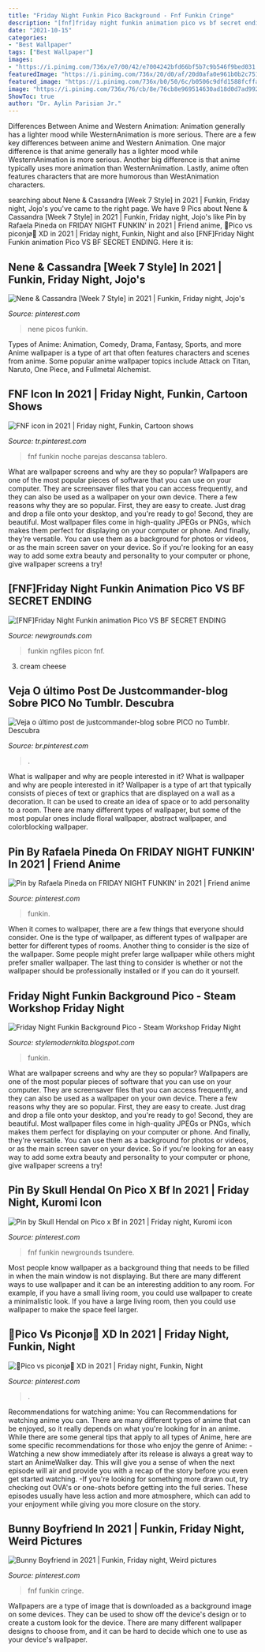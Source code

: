 ```yaml
---
title: "Friday Night Funkin Pico Background - Fnf Funkin Cringe"
description: "[fnf]friday night funkin animation pico vs bf secret ending"
date: "2021-10-15"
categories:
- "Best Wallpaper"
tags: ["Best Wallpaper"]
images:
- "https://i.pinimg.com/736x/e7/00/42/e7004242bfd66bf5b7c9b546f9bed031.jpg"
featuredImage: "https://i.pinimg.com/736x/20/d0/af/20d0afa0e961b0b2c7515e64c9ed0697.jpg"
featured_image: "https://i.pinimg.com/736x/b0/50/6c/b0506c9dfd1588fcffa4c83d18223f66.jpg"
image: "https://i.pinimg.com/736x/76/cb/8e/76cb8e969514630ad18d0d7ad99255a5.jpg"
ShowToc: true
author: "Dr. Aylin Parisian Jr."
---
```



Differences Between Anime and Western Animation: Animation generally has a lighter mood while WesternAnimation is more serious.
There are a few key differences between anime and Western Animation. One major difference is that anime generally has a lighter mood while WesternAnimation is more serious. Another big difference is that anime typically uses more animation than WesternAnimation. Lastly, anime often features characters that are more humorous than WestAnimation characters.

	

		
searching about Nene &amp; Cassandra [Week 7 Style] in 2021 | Funkin, Friday night, Jojo&#039;s you've came to the right page. We have 9 Pics about Nene &amp; Cassandra [Week 7 Style] in 2021 | Funkin, Friday night, Jojo&#039;s like Pin by Rafaela Pineda on FRIDAY NIGHT FUNKIN&#039; in 2021 | Friend anime, 💚Pico vs piconjø🧡 XD in 2021 | Friday night, Funkin, Night and also [FNF]Friday Night Funkin animation Pico VS BF SECRET ENDING. Here it is:
		
    
## Nene &amp; Cassandra [Week 7 Style] In 2021 | Funkin, Friday Night, Jojo&#039;s

<img loading=lazy src="https://i.pinimg.com/736x/aa/12/54/aa12547bcdc324e1c56624ff11e4c36d.jpg" onerror="this.onerror=null;this.src='https://tse3.mm.bing.net/th?id=OIP.UWssVYkDUBvkEki1Vcok6wHaGW&amp;pid=15.1';" alt="Nene &amp; Cassandra [Week 7 Style] in 2021 | Funkin, Friday night, Jojo&#039;s">

_Source: pinterest.com_

>nene picos funkin. 

	

Types of Anime: Animation, Comedy, Drama, Fantasy, Sports, and more
Anime wallpaper is a type of art that often features characters and scenes from anime. Some popular anime wallpaper topics include Attack on Titan, Naruto, One Piece, and Fullmetal Alchemist.

    
## FNF Icon In 2021 | Friday Night, Funkin, Cartoon Shows

<img loading=lazy src="https://i.pinimg.com/736x/20/d0/af/20d0afa0e961b0b2c7515e64c9ed0697.jpg" onerror="this.onerror=null;this.src='https://tse4.mm.bing.net/th?id=OIP.AlFGb8Xs8Uvkt1se9IWrFQAAAA&amp;pid=15.1';" alt="FNF icon in 2021 | Friday night, Funkin, Cartoon shows">

_Source: tr.pinterest.com_

>fnf funkin noche parejas descansa tablero. 

	

What are wallpaper screens and why are they so popular?
Wallpapers are one of the most popular pieces of software that you can use on your computer. They are screensaver files that you can access frequently, and they can also be used as a wallpaper on your own device. There a few reasons why they are so popular. First, they are easy to create. Just drag and drop a file onto your desktop, and you're ready to go! Second, they are beautiful. Most wallpaper files come in high-quality JPEGs or PNGs, which makes them perfect for displaying on your computer or phone. And finally, they're versatile. You can use them as a background for photos or videos, or as the main screen saver on your device. So if you're looking for an easy way to add some extra beauty and personality to your computer or phone, give wallpaper screens a try!

    
## [FNF]Friday Night Funkin Animation Pico VS BF SECRET ENDING

<img loading=lazy src="https://picon.ngfiles.com/787000/flash_787925_card.png?f1617766531" onerror="this.onerror=null;this.src='https://tse1.mm.bing.net/th?id=OIP.UiA5WDXaOSvmki15AdHCjwHaEK&amp;pid=15.1';" alt="[FNF]Friday Night Funkin animation Pico VS BF SECRET ENDING">

_Source: newgrounds.com_

>funkin ngfiles picon fnf. 

	

3. cream cheese 

    
## Veja O último Post De Justcommander-blog Sobre PICO No Tumblr. Descubra

<img loading=lazy src="https://i.pinimg.com/736x/6a/fa/de/6afade77660c99251376b1d6c10091ff.jpg" onerror="this.onerror=null;this.src='https://tse1.mm.bing.net/th?id=OIP.ZzlNrA9-8tL3IBjNXrP-vwHaEK&amp;pid=15.1';" alt="Veja o último post de justcommander-blog sobre PICO no Tumblr. Descubra">

_Source: br.pinterest.com_

>. 

	

What is wallpaper and why are people interested in it?
What is wallpaper and why are people interested in it?
Wallpaper is a type of art that typically consists of pieces of text or graphics that are displayed on a wall as a decoration. It can be used to create an idea of space or to add personality to a room. There are many different types of wallpaper, but some of the most popular ones include floral wallpaper, abstract wallpaper, and colorblocking wallpaper.

    
## Pin By Rafaela Pineda On FRIDAY NIGHT FUNKIN&#039; In 2021 | Friend Anime

<img loading=lazy src="https://i.pinimg.com/736x/b0/50/6c/b0506c9dfd1588fcffa4c83d18223f66.jpg" onerror="this.onerror=null;this.src='https://tse1.mm.bing.net/th?id=OIP.NoDLfawgp9QwmKGB8j92pAHaHt&amp;pid=15.1';" alt="Pin by Rafaela Pineda on FRIDAY NIGHT FUNKIN&#039; in 2021 | Friend anime">

_Source: pinterest.com_

>funkin. 

	

When it comes to wallpaper, there are a few things that everyone should consider. One is the type of wallpaper, as different types of wallpaper are better for different types of rooms. Another thing to consider is the size of the wallpaper. Some people might prefer large wallpaper while others might prefer smaller wallpaper. The last thing to consider is whether or not the wallpaper should be professionally installed or if you can do it yourself.

    
## Friday Night Funkin Background Pico - Steam Workshop Friday Night

<img loading=lazy src="https://lh5.googleusercontent.com/proxy/IlE2t6apwTZ2_XU16tRB8tWx4-dO6vB0Y8hrrfxkDOM85YF5rjyRv4jicyQiqzxUWaYbCLcQeh-mg9Om-4W9a_8nCYY42LnXZbYbV0pM2XrlHXwtP6yXlwZmlnqBmrv88bQh0eKww-uf=w1200-h630-p-k-no-nu" onerror="this.onerror=null;this.src='https://tse1.mm.bing.net/th?id=OIP.-YynqnFiNTF1ezTPlaJTeAHaHa&amp;pid=15.1';" alt="Friday Night Funkin Background Pico - Steam Workshop Friday Night">

_Source: stylemodernkita.blogspot.com_

>funkin. 

	

What are wallpaper screens and why are they so popular?
Wallpapers are one of the most popular pieces of software that you can use on your computer. They are screensaver files that you can access frequently, and they can also be used as a wallpaper on your own device. There a few reasons why they are so popular. First, they are easy to create. Just drag and drop a file onto your desktop, and you're ready to go! Second, they are beautiful. Most wallpaper files come in high-quality JPEGs or PNGs, which makes them perfect for displaying on your computer or phone. And finally, they're versatile. You can use them as a background for photos or videos, or as the main screen saver on your device. So if you're looking for an easy way to add some extra beauty and personality to your computer or phone, give wallpaper screens a try!

    
## Pin By Skull Hendal On Pico X Bf In 2021 | Friday Night, Kuromi Icon

<img loading=lazy src="https://i.pinimg.com/736x/76/cb/8e/76cb8e969514630ad18d0d7ad99255a5.jpg" onerror="this.onerror=null;this.src='https://tse3.mm.bing.net/th?id=OIP.eojp8qCTifpBnZV6WlcLGAHaFP&amp;pid=15.1';" alt="Pin by Skull Hendal on Pico x Bf in 2021 | Friday night, Kuromi icon">

_Source: pinterest.com_

>fnf funkin newgrounds tsundere. 

	

Most people know wallpaper as a background thing that needs to be filled in when the main window is not displaying. But there are many different ways to use wallpaper and it can be an interesting addition to any room. For example, if you have a small living room, you could use wallpaper to create a minimalistic look. If you have a large living room, then you could use wallpaper to make the space feel larger.

    
## 💚Pico Vs Piconjø🧡 XD In 2021 | Friday Night, Funkin, Night

<img loading=lazy src="https://i.pinimg.com/736x/c9/ed/0d/c9ed0d1c8dbebd59e5dcd73e8861a661.jpg" onerror="this.onerror=null;this.src='https://tse4.mm.bing.net/th?id=OIP.6MpDwPrsTyhZ3X2fvp0ubQHaLW&amp;pid=15.1';" alt="💚Pico vs piconjø🧡 XD in 2021 | Friday night, Funkin, Night">

_Source: pinterest.com_

>. 

	

Recommendations for watching anime: You can
Recommendations for watching anime you can. There are many different types of anime that can be enjoyed, so it really depends on what you're looking for in an anime. While there are some general tips that apply to all types of Anime, here are some specific recommendations for those who enjoy the genre of Anime: 
-Watching a new show immediately after its release is always a great way to start an AnimeWalker day. This will give you a sense of when the next episode will air and provide you with a recap of the story before you even get started watching. 
-If you're looking for something more drawn out, try checking out OVA's or one-shots before getting into the full series. These episodes usually have less action and more atmosphere, which can add to your enjoyment while giving you more closure on the story.

    
## Bunny Boyfriend In 2021 | Funkin, Friday Night, Weird Pictures

<img loading=lazy src="https://i.pinimg.com/736x/e7/00/42/e7004242bfd66bf5b7c9b546f9bed031.jpg" onerror="this.onerror=null;this.src='https://tse1.mm.bing.net/th?id=OIP.HJNyUYpGAqOKNuPdfwlBtgHaK0&amp;pid=15.1';" alt="Bunny Boyfriend in 2021 | Funkin, Friday night, Weird pictures">

_Source: pinterest.com_

>fnf funkin cringe. 

	

Wallpapers are a type of image that is downloaded as a background image on some devices. They can be used to show off the device's design or to create a custom look for the device. There are many different wallpaper designs to choose from, and it can be hard to decide which one to use as your device's wallpaper.

